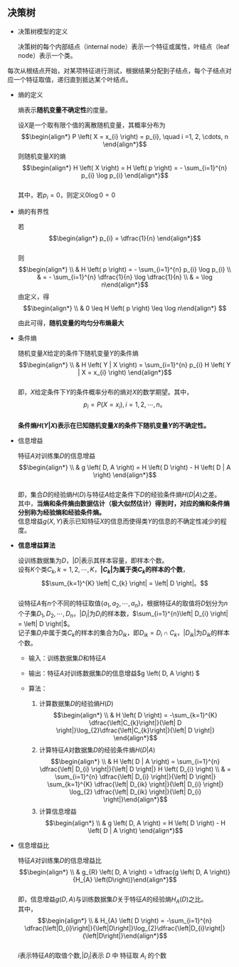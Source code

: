 ## 决策树

- 决策树模型的定义

	决策树的每个内部结点（internal node）表示一个特征或属性，叶结点（leaf node）表示一个类。

每次从根结点开始，对某项特征进行测试，根据结果分配到子结点，每个子结点对应一个特征取值，递归直到抵达某个叶结点。

- 熵的定义

	熵表示**随机变量不确定性**的度量。  

	设$X$是一个取有限个值的离散随机变量，其概率分布为
$$\begin{align*} P \left( X = x_{i} \right) = p_{i}, \quad i =1, 2, \cdots, n \end{align*}$$
则随机变量$X$的熵
$$\begin{align*} H \left( X \right) = H \left( p \right) = - \sum_{i=1}^{n} p_{i} \log p_{i} \end{align*}$$   
其中，若$p_{i}=0$，则定义$0 \log 0 = 0$

- 熵的有界性

	若
$$\begin{align*} p_{i} = \dfrac{1}{n} \end{align*}$$   
则
$$\begin{align*} \\ & H \left( p \right) = - \sum_{i=1}^{n} p_{i} \log p_{i} 
\\ & = - \sum_{i=1}^{n} \dfrac{1}{n} \log \dfrac{1}{n}
\\ & = \log n\end{align*}$$ 
由定义，得
$$\begin{align*} \\ & 0 \leq H \left( p \right) \leq \log n\end{align*} $$

	由此可得，**随机变量的均匀分布熵最大**
    
- 条件熵

	随机变量$X$给定的条件下随机变量$Y$的条件熵
$$\begin{align*} \\ & H \left( Y | X \right) = \sum_{i=1}^{n} p_{i} H \left( Y | X = x_{i} \right) \end{align*}$$  
即，$X$给定条件下$Y$的条件概率分布的熵对$X$的数学期望。其中，
$$p_{i}=P \left( X = x_{i} \right), i= 1,2,\cdots,n。$$  
**条件熵$H \left( Y | X \right)$表示在已知随机变量$X$的条件下随机变量$Y$的不确定性。**

- 信息增益

	特征$A$对训练集$D$的信息增益
$$\begin{align*} \\ & g \left( D, A \right) = H \left( D \right) - H \left( D | A \right) \end{align*}$$   
即，集合$D$的经验熵$H \left( D \right)$与特征$A$给定条件下$D$的经验条件熵$H \left( D | A \right)$之差。  
其中，**当熵和条件熵由数据估计（极大似然估计）得到时，对应的熵和条件熵分别称为经验熵和经验条件熵。**  
信息增益$g \left( X , Y \right)$表示已知特征$X$的信息而使得类$Y$的信息的不确定性减少的程度。

- **信息增益算法**

    设训练数据集为$D$，$\left| D \right|$表示其样本容量，即样本个数。  
    设有$K$个类$C_{k}, k=1,2,\cdots,K$，**$\left| C_{k} \right|$为属于类$C_{k}$的样本的个数**，
    $$\sum_{k=1}^{K} \left| C_{k} \right| = \left| D \right|。$$  
    设特征$A$有$n$个不同的特征取值$\left\{ a_{1},a_{2},\cdots,a_{n}\right\}$，根据特征$A$的取值将$D$划分为$n$个子集$D_{1},D_{2},\cdots,D_{n}$，$\left| D_{i} \right|$为$D_{i}$的样本数，$\sum_{i=1}^{n}\left| D_{i} \right| = \left| D \right|$。  
    记子集$D_{i}$中属于类$C_{k}$的样本的集合为$D_{ik}$，即$D_{ik} = D_{i} \cap C_{k}$，$\left| D_{ik} \right|$为$D_{ik}$的样本个数。
 
   -  输入：训练数据集$D$和特征$A$ 
   -  输出：特征$A$对训练数据集$D$的信息增益$g \left( D, A \right) $
   -  算法：

		1. 计算数据集$D$的经验熵$H\left(D\right)$  
$$\begin{align*} \\ &  H \left( D \right) = -\sum_{k=1}^{K} \dfrac{\left|C_{k}\right|}{\left| D \right|}\log_{2}\dfrac{\left|C_{k}\right|}{\left| D \right|} \end{align*}$$
		2. 计算特征$A$对数据集$D$的经验条件熵$H \left( D | A \right)$
$$\begin{align*} \\ & H \left( D | A \right) = \sum_{i=1}^{n} \dfrac{\left| D_{i} \right|}{\left| D \right|} H \left( D_{i} \right)
\\ & = \sum_{i=1}^{n} \dfrac{\left| D_{i} \right|}{\left| D \right|} \sum_{k=1}^{K} \dfrac{\left| D_{ik} \right|}{\left| D_{i} \right|} \log_{2} \dfrac{\left| D_{ik} \right|}{\left| D_{i} \right|}\end{align*}$$
		3. 计算信息增益
$$\begin{align*} \\ & g \left( D, A \right) = H \left( D \right) - H \left( D | A \right) \end{align*}$$


- 信息增益比

	特征$A$对训练集$D$的信息增益比
$$\begin{align*} \\ & g_{R} \left( D, A \right) = \dfrac{g \left( D, A \right)}{H_{A} \left(D\right)}\end{align*}$$   
即，信息增益$g\left( D, A \right)$与训练数据集$D$关于特征$A$的经验熵$H_{A}\left(D\right)$之比。  
其中，
$$\begin{align*} \\ & H_{A} \left( D \right) = -\sum_{i=1}^{n} \dfrac{\left|D_{i}\right|}{\left|D\right|}\log_{2}\dfrac{\left|D_{i}\right|}{\left|D\right|}\end{align*}$$  
$i$表示特征$A$的取值个数,$|D_i|$表示 $D$ 中 特征取 $A_i$ 的个数
